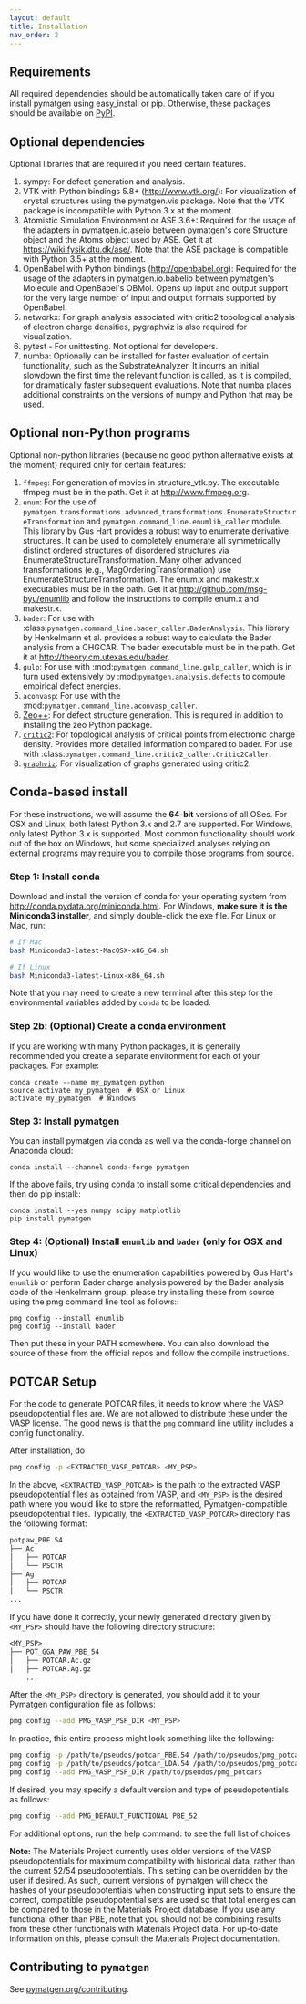 ```yaml
---
layout: default
title: Installation
nav_order: 2
---
```


## Requirements

All required dependencies should be automatically taken care of if you
install pymatgen using easy_install or pip. Otherwise, these packages should
be available on [PyPI](http://pypi.python.org).

## Optional dependencies

Optional libraries that are required if you need certain features.

1. sympy: For defect generation and analysis.
2. VTK with Python bindings 5.8+ (<http://www.vtk.org/>): For visualization of
   crystal structures using the pymatgen.vis package. Note that the VTK
   package is incompatible with Python 3.x at the moment.
3. Atomistic Simulation Environment or ASE 3.6+: Required for the usage of the
   adapters in pymatgen.io.aseio between pymatgen's core Structure object and
   the Atoms object used by ASE. Get it at <https://wiki.fysik.dtu.dk/ase/>.
   Note that the ASE package is compatible with Python 3.5+ at the moment.
4. OpenBabel with Python bindings (<http://openbabel.org>): Required for the
   usage of the adapters in pymatgen.io.babelio between pymatgen's Molecule
   and OpenBabel's OBMol. Opens up input and output support for the very large
   number of input and output formats supported by OpenBabel.
5. networkx: For graph analysis associated with critic2 topological analysis
   of electron charge densities, pygraphviz is also required for visualization.
6. pytest - For unittesting. Not optional for developers.
7. numba: Optionally can be installed for faster evaluation of certain
   functionality, such as the SubstrateAnalyzer. It incurrs an initial
   slowdown the first time the relevant function is called, as it is
   compiled, for dramatically faster subsequent evaluations. Note that
   numba places additional constraints on the versions of numpy and
   Python that may be used.

## Optional non-Python programs

Optional non-python libraries (because no good python alternative exists at
the moment) required only for certain features:

1. `ffmpeg`: For generation of movies in structure_vtk.py. The executable ffmpeg
   must be in the path. Get it at <http://www.ffmpeg.org>.
2. `enum`: For the use of
   `pymatgen.transformations.advanced_transformations.EnumerateStructureTransformation`
   and `pymatgen.command_line.enumlib_caller` module. This library by Gus
   Hart provides a robust way to enumerate derivative structures. It can be
   used to completely enumerate all symmetrically distinct ordered structures
   of disordered structures via EnumerateStructureTransformation. Many other
   advanced transformations (e.g., MagOrderingTransformation) use
   EnumerateStructureTransformation. The enum.x and makestr.x
   executables must be in the path. Get it at <http://github.com/msg-byu/enumlib> and
   follow the instructions to compile enum.x and makestr.x.
3. `bader`: For use with :class:`pymatgen.command_line.bader_caller.BaderAnalysis`.
   This library by Henkelmann et al. provides a robust way to calculate the
   Bader analysis from a CHGCAR. The bader executable must be in the path.
   Get it at <http://theory.cm.utexas.edu/bader>.
4. `gulp`: For use with :mod:`pymatgen.command_line.gulp_caller`,
   which is in turn used extensively by :mod:`pymatgen.analysis.defects` to
   compute empirical defect energies.
5. `aconvasp`: For use with the :mod:`pymatgen.command_line.aconvasp_caller`.
6. [Zeo++](https://zeoplusplus.org): For defect structure
   generation. This is required in addition to installing the zeo Python
   package.
7. [`critic2`](https://github.com/aoterodelaroza/critic2): For topological
   analysis of critical points from electronic charge density. Provides
   more detailed information compared to bader. For use with
   :class:`pymatgen.command_line.critic2_caller.Critic2Caller`.
8. [`graphviz`](https://graphviz.org): For visualization of graphs generated
   using critic2.

## Conda-based install

For these instructions, we will assume the **64-bit** versions of all OSes.
For OSX and Linux, both latest Python 3.x and 2.7 are supported. For Windows,
only latest Python 3.x is supported. Most common functionality should work
out of the box on Windows, but some specialized analyses relying on external
programs may require you to compile those programs from source.

### Step 1: Install conda

Download and install the version of conda for your operating system from
<http://conda.pydata.org/miniconda.html>. For Windows, **make sure it is the
Miniconda3 installer**, and simply double-click the exe file. For Linux or Mac,
run:

```bash
# If Mac
bash Miniconda3-latest-MacOSX-x86_64.sh

# If Linux
bash Miniconda3-latest-Linux-x86_64.sh
```

Note that you may need to create a new terminal after this step for the environmental variables added by `conda` to be loaded.

### Step 2b: (Optional) Create a conda environment

If you are working with many Python packages, it is generally recommended you
create a separate environment for each of your packages. For example:

```shell
conda create --name my_pymatgen python
source activate my_pymatgen  # OSX or Linux
activate my_pymatgen  # Windows
```

### Step 3: Install pymatgen

You can install pymatgen via conda as well via the conda-forge channel on
Anaconda cloud:

```shell
conda install --channel conda-forge pymatgen
```

If the above fails, try using conda to install some critical dependencies and
then do pip install::

```shell
conda install --yes numpy scipy matplotlib
pip install pymatgen
```

### Step 4: (Optional) Install `enumlib` and `bader` (only for OSX and Linux)

If you would like to use the enumeration capabilities powered by Gus Hart's
`enumlib` or perform Bader charge analysis powered by the Bader analysis code
of the Henkelmann group, please try installing these from source using the pmg
command line tool as follows::

```shell
pmg config --install enumlib
pmg config --install bader
```

Then put these in your PATH somewhere. You can also download the source of
these from the official repos and follow the compile instructions.

## POTCAR Setup

For the code to generate POTCAR files, it needs to know where the VASP
pseudopotential files are. We are not allowed to distribute these under the
VASP license. The good news is that the `pmg` command line utility includes a
config functionality.

After installation, do

```bash
pmg config -p <EXTRACTED_VASP_POTCAR> <MY_PSP>
```

In the above, `<EXTRACTED_VASP_POTCAR>` is the path to the extracted VASP pseudopotential files as obtained from VASP, and `<MY_PSP>` is the desired path where you would like to
store the reformatted, Pymatgen-compatible pseudopotential files. Typically, the
`<EXTRACTED_VASP_POTCAR>` directory has the following format:

```txt
potpaw_PBE.54
├── Ac
│   ├── POTCAR
│   └── PSCTR
├── Ag
│   ├── POTCAR
│   └── PSCTR
...
```

If you have done it correctly, your newly generated directory given by `<MY_PSP>` should
have the following directory structure:

```txt
<MY_PSP>
├── POT_GGA_PAW_PBE_54
│   ├── POTCAR.Ac.gz
│   ├── POTCAR.Ag.gz
    ...
```

After the `<MY_PSP>` directory is generated, you should add it to your Pymatgen configuration
file as follows:

```bash
pmg config --add PMG_VASP_PSP_DIR <MY_PSP>
```

In practice, this entire process might look something like the following:

```bash
pmg config -p /path/to/pseudos/potcar_PBE.54 /path/to/pseudos/pmg_potcars
pmg config -p /path/to/pseudos/potcar_LDA.54 /path/to/pseudos/pmg_potcars
pmg config --add PMG_VASP_PSP_DIR /path/to/pseudos/pmg_potcars
```

If desired, you may specify a default version and type of pseudopotentials as follows:

```bash
pmg config --add PMG_DEFAULT_FUNCTIONAL PBE_52
```

For additional options, run the help command:
to see the full list of choices.

**Note:** The Materials Project currently uses older versions of the VASP pseudopotentials
    for maximum compatibility with historical data, rather than the current 52/54
    pseudopotentials. This setting can be overridden by the user if desired.
    As such, current versions of pymatgen will check the hashes of your pseudopotentials
    when constructing input sets to ensure the correct, compatible pseudopotential sets are used so that total energies can be compared to those in the Materials Project database.
    If you use any functional other than PBE, note that you should not be combining results
    from these other functionals with Materials Project data. For up-to-date information
    on this, please consult the Materials Project documentation.

## Contributing to `pymatgen`

See [pymatgen.org/contributing](https://pymatgen.org/contributing).
